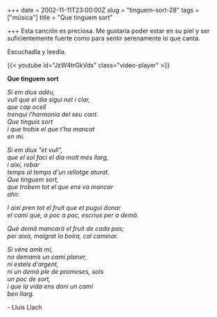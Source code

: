 +++
date = 2002-11-11T23:00:00Z
slug = "tinguem-sort-28"
tags = ["música"]
title = "Que tinguem sort"

+++
Esta canción es preciosa. Me gustaría poder estar en su piel y ser suficientemente fuerte como para sentir serenamente lo que canta. 

Escuchadla y leedla.

{{< youtube id="JzW4trGkVds" class="video-player" >}}

**Que tinguem sort**

*Si em dius adéu,\
vull que el dia sigui net i clar,\
que cap ocell\
trenqui l'harmonia del seu cant.\
Que tinguis sort\
i que trobis el que t'ha mancat\
en mi.*

*Si em dius "et vull",\
que el sol faci el dia molt més llarg,\
i així, robar\
temps al temps d'un rellotge aturat.\
Que tinguem sort,\
que trobem tot el que ens va mancar\
ahir.*

*I així pren tot el fruit que et pugui donar\
el camí que, a poc a poc, escrius per a demà.*

*Què demà mancarà el fruit de cada pas;\
per això, malgrat la boira, cal caminar.*

*Si véns amb mi,\
no demanis un camí planer,\
ni estels d'argent,\
ni un demà ple de promeses, sols\
un poc de sort,\
i que la vida ens doni un camí\
ben llarg.*

\- Lluis Llach